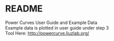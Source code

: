 # README  
 Power Curves User Guide and Example Data  
 Example data is plotted in user guide under step 3  
 Tool Here: http://powercurve.liuzlab.org/  
